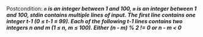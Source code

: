 Postcondition: ***`n` is an integer between 1 and 100, `m` is an integer between 1 and 100, stdin contains multiple lines of input. The first line contains one integer t-1 (0 ≤ t-1 ≤ 99). Each of the following t-1 lines contains two integers n and m (1 ≤ n, m ≤ 100). Either (n - m) % 2 != 0 or n - m < 0***